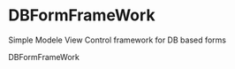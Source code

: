 DBFormFrameWork
===============
Simple Modele View Control framework for DB based forms

DBFormFrameWork
